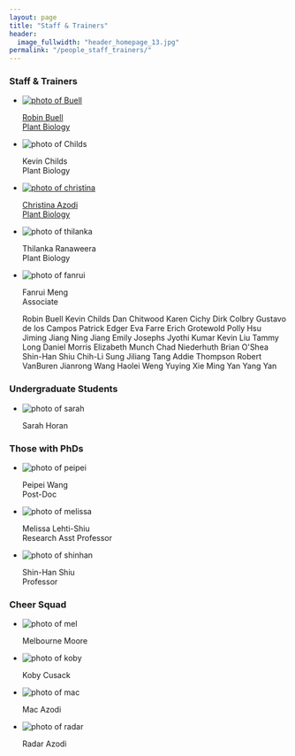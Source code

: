 ```yaml
---
layout: page
title: "Staff & Trainers"
header:
  image_fullwidth: "header_homepage_13.jpg"
permalink: "/people_staff_trainers/"
---
```


<head>
  <base href="https://nrt-impacts.github.io/images/people/">
</head>

<H3>Staff & Trainers</H3>
<ul class="small-block-grid-2 medium-block-grid-3 large-block-grid-4">
  <li><a href="https://plantbiology.natsci.msu.edu/">
    <img src="Buell.jpg" alt='photo of Buell'><p>Robin Buell<br>Plant Biology</p></a></li>
  <li><img src="Childs.jpg" alt='photo of Childs'><p>Kevin Childs<br>Plant Biology</p></li>
  <li><a href="https://plantbiology.natsci.msu.edu/">
    <img src="christina.jpg" alt='photo of christina'><p>Christina Azodi<br>Plant Biology</p></a></li>
  <li><img src="thilanka.jpg" alt='photo of thilanka'><p>Thilanka Ranaweera<br>Plant Biology</p></li>  
  <li><img src="fanrui.jpg" alt='photo of fanrui'><p>Fanrui Meng<br>Associate</p></li>
  
Robin Buell
Kevin Childs
Dan Chitwood
Karen Cichy
Dirk Colbry
Gustavo de los Campos
Patrick Edger
Eva Farre
Erich Grotewold
Polly Hsu
Jiming Jiang
Ning Jiang
Emily Josephs
Jyothi Kumar
Kevin Liu
Tammy Long
Daniel Morris
Elizabeth Munch
Chad Niederhuth
Brian O'Shea
Shin-Han Shiu
Chih-Li Sung
Jiliang Tang
Addie Thompson
Robert VanBuren
Jianrong Wang
Haolei Weng
Yuying Xie
Ming Yan
Yang Yan
  
  
  
</ul>

<H3>Undergraduate Students</H3> 
<ul class="small-block-grid-2 medium-block-grid-3 large-block-grid-4">
  <li><img src="sarah.png" alt='photo of sarah'><p>Sarah Horan</p></li>
</ul>

<H3>Those with PhDs</H3>
<html>
<body>
<ul class="small-block-grid-2 medium-block-grid-3 large-block-grid-4">
  <li><img src="peipei.jpg" alt='photo of peipei'><p>Peipei Wang<br>Post-Doc</p></li>
  <li><img src="melissa.jpg" alt='photo of melissa'><p>Melissa Lehti-Shiu<br>Research Asst Professor</p></li>
  <li><img src="shinhan.png" alt='photo of shinhan'><p>Shin-Han Shiu<br>Professor</p></li>
</ul>

<H3>Cheer Squad</H3>
<ul class="small-block-grid-2 medium-block-grid-3 large-block-grid-4">
  <li><img src="mel.jpg" alt='photo of mel'><p>Melbourne Moore</p></li>
  <li><img src="koby.jpg" alt='photo of koby'><p>Koby Cusack</p></li>
  <li><img src="mac.png" alt='photo of mac'><p>Mac Azodi</p></li>
  <li><img src="radar.jpg" alt='photo of radar'><p>Radar Azodi</p></li>
</ul>
</body>
</html>
